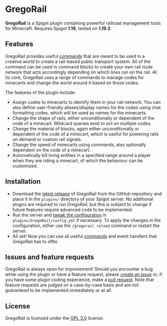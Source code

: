 # GregoRail

**GregoRail** is a Spigot plugin containing powerful railroad management tools for Minecraft. Requires Spigot **1.19**, tested on **1.19.2**.

## Features

GregoRail provides useful [commands](https://github.com/danae/gregorail/wiki/Commands) that are meant to be used in a creative world to create a rail-based public transport system. All of the command can be used in command blocks to create your own rail route network that acts accordingly depending on which lines run on the rail. At its core, GregoRail uses a range of commands to manage codes for minecarts and change the world around it based on those codes.

The features of the plugin include:

* Assign codes to minecarts to identify them in your rail network. You can also define user-friendly aliases/display names for the codes using chat formatting codes, which will be used as names for the minecarts.
* Change the shape of rails, either unconditionally or dependent of the code of a minecart. Wildcard queries exist to act on multiple codes.
* Change the material of blocks, again either unconditionally or dependent of the code of a minecart, which is useful for powering rails on demand or custom rail signals.
* Change the speed of minecarts using commands, also optionally dependent on the code of a minecart.
* Automatically kill living entities in a specified range around a player when they are riding a minecart, of which the behaviour can be customized.

## Installation

* Download the [latest release](https://github.com/danae/gregorail/releases) of GregoRail from the GitHub repository and place it in the `plugins/` directory of your Spigot server. No additional plugns are required to run GregoRail, but this is subject to change if future features require advanced code to be implemented.
* Run the server and [tweak the configuration](https://github.com/danae/gregorail/wiki/Configuration) in `plugins/GregoRail/config.yml` if necessary. To apply the changes in the configuration, either use the `/gregorail reload` command or restart the server.
* All set! Now you can use all useful [commands](https://github.com/danae/gregorail/wiki/Commands) and event handlers that GregoRail has to offer.

## Issues and feature requests

GregoRail is always open for improvement! Should you encounter a bug while using the plugin or have a feature request, please [create an issue](https://github.com/danae/gregorail/issues) or, if you have some plugin coding experience, make a [pull request](https://github.com/danae/gregorail/pulls). Note that feature requests are judged on a case-by-case basis and are not guaranteed to be implemented immediately or at all.

## License

GregoRail is licensed under the [GPL 3.0](https://github.com/danae/gregorail/blob/master/LICENSE.txt) license.
